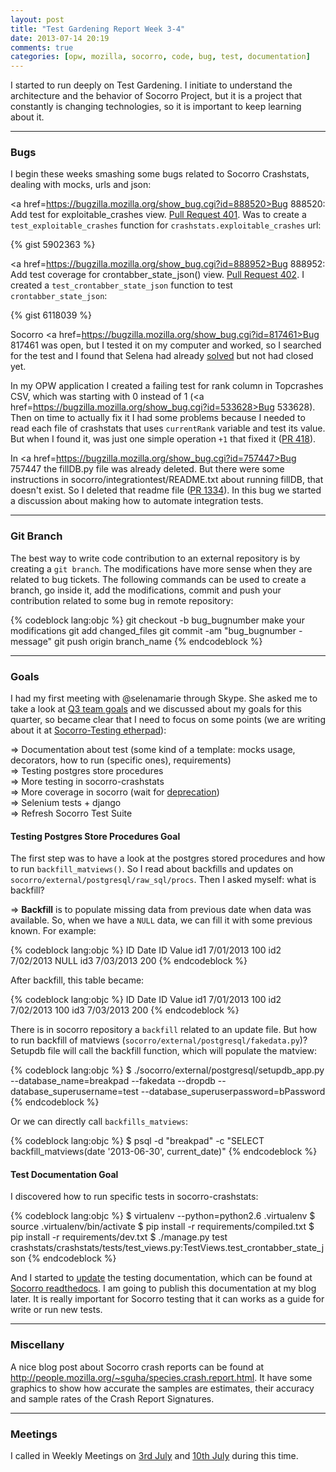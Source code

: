 ```yaml
---
layout: post
title: "Test Gardening Report Week 3-4"
date: 2013-07-14 20:19
comments: true
categories: [opw, mozilla, socorro, code, bug, test, documentation]
---
```


I started to run deeply on Test Gardening. I initiate to understand the architecture and the behavior of Socorro Project, but it is a project that constantly is changing technologies, so it is important to keep learning about it. 

***

### Bugs

I begin these weeks smashing some bugs related to Socorro Crashstats, dealing with mocks, urls and json:

<a href=https://bugzilla.mozilla.org/show_bug.cgi?id=888520>Bug 888520:</a> Add test for exploitable_crashes view. <a href=https://github.com/mozilla/socorro-crashstats/pull/401>Pull Request 401</a>. Was to create a ``test_exploitable_crashes`` function for ``crashstats.exploitable_crashes`` url:

<!-- more -->

{% gist 5902363 %}

<a href=https://bugzilla.mozilla.org/show_bug.cgi?id=888952>Bug 888952:</a> Add test coverage for crontabber_state_json() view. <a href=https://github.com/mozilla/socorro-crashstats/pull/402>Pull Request 402</a>. I created a ``test_crontabber_state_json`` function to test ``crontabber_state_json``:

{% gist 6118039 %}

Socorro <a href=https://bugzilla.mozilla.org/show_bug.cgi?id=817461>Bug 817461</a> was open, but I tested it on my computer and worked, so I searched for the test and I found that Selena had already <a href=https://github.com/mozilla/socorro/commit/ade562e91c26d6c6c2f8c28cd8297d72a77d70bf>solved</a> but not had closed yet.

In my OPW application I created a failing test for rank column in Topcrashes CSV, which was starting with 0 instead of 1 (<a href=https://bugzilla.mozilla.org/show_bug.cgi?id=533628>Bug 533628</a>). Then on time to actually fix it I had some problems because I needed to read each file of crashstats that uses ``currentRank`` variable and test its value. But when I found it, was just one simple operation ``+1`` that fixed it (<a href=https://github.com/mozilla/socorro-crashstats/pull/418>PR 418</a>).

In <a href=https://bugzilla.mozilla.org/show_bug.cgi?id=757447>Bug 757447</a> the fillDB.py file was already deleted. But there were some instructions in socorro/integrationtest/README.txt about running fillDB, that doesn't exist. So I deleted that readme file (<a href=https://github.com/mozilla/socorro/pull/1334>PR 1334</a>). In this bug we started a discussion about making how to automate integration tests.

***

### Git Branch

The best way to write code contribution to an external repository is by creating a ``git branch``. The modifications have more sense when they are related to bug tickets. The following commands can be used to create a branch, go inside it, add the modifications, commit and push your contribution related to some bug in remote repository:

{% codeblock lang:objc %}
git checkout -b bug_bugnumber
make your modifications
git add changed_files
git commit -am "bug_bugnumber - message"
git push origin branch_name
{% endcodeblock %}


***

### Goals

I had my first meeting with @selenamarie through Skype. She asked me to take a look at <a href=https://etherpad.mozilla.org/webtools-q32013>Q3 team goals</a> and we discussed about my goals for this quarter, so became clear that I need to focus on some points (we are writing about it at <a href=https://etherpad.mozilla.org/socorro-testing>Socorro-Testing etherpad</a>):  

=> Documentation about test (some kind of a template: mocks usage, decorators, how to run (specific ones), requirements)    
=> Testing postgres store procedures    
=> More testing in socorro-crashstats    
=> More coverage in socorro (wait for <a href=https://etherpad.mozilla.org/socorro-deprecation-station>deprecation</a>)    
=> Selenium tests + django    
=> Refresh Socorro Test Suite   

#### Testing Postgres Store Procedures Goal

The first step was to have a look at the postgres stored procedures and how to run ``backfill_matviews()``. So I read about backfills and updates on ``socorro/external/postgresql/raw_sql/procs``. Then I asked myself: what is backfill?

=> <strong>Backfill</strong> is to populate missing data from previous date when data was available. So, when we have a ``NULL`` data, we can fill it with some previous known. For example:

{% codeblock lang:objc %}
ID   Date ID    Value
id1  7/01/2013 100 
id2  7/02/2013 NULL
id3  7/03/2013 200
{% endcodeblock %}

After backfill, this table became:

{% codeblock lang:objc %}
ID   Date ID    Value
id1  7/01/2013 100 
id2  7/02/2013 100
id3  7/03/2013 200
{% endcodeblock %}

There is in socorro repository a ``backfill`` related to an update file. But how to run backfill of matviews (``socorro/external/postgresql/fakedata.py``)?     
Setupdb file will call the backfill function, which will populate the matview:

{% codeblock lang:objc %}
$ ./socorro/external/postgresql/setupdb_app.py    --database_name=breakpad --fakedata --dropdb --database_superusername=test --database_superuserpassword=bPassword
{% endcodeblock %}

Or we can directly call ``backfills_matviews``:

{% codeblock lang:objc %}
$ psql -d "breakpad" -c "SELECT backfill_matviews(date '2013-06-30', current_date)"
{% endcodeblock %}

#### Test Documentation Goal

I discovered how to run specific tests in socorro-crashstats:

{% codeblock lang:objc %}
$ virtualenv --python=python2.6 .virtualenv
$ source .virtualenv/bin/activate
$ pip install -r requirements/compiled.txt
$ pip install -r requirements/dev.txt
$ ./manage.py test crashstats/crashstats/tests/test_views.py:TestViews.test_crontabber_state_json
{% endcodeblock %}

And I started to <a href=https://github.com/GabiThume/socorro/commit/1d07aed15ed0b0a0bfa3b84355b6eb198c0c68ee>update</a> the testing documentation, which can be found at <a href=http://socorro.readthedocs.org/en/latest/unittesting.html>Socorro readthedocs</a>. I am going to publish this documentation at my blog later. It is really important for Socorro testing that it can works as a guide for write or run new tests.

***

### Miscellany

A nice blog post about Socorro crash reports can be found at <a href=http://people.mozilla.org/~sguha/species.crash.report.html>http://people.mozilla.org/~sguha/species.crash.report.html</a>. It have some graphics to show how accurate the samples are estimates, their accuracy and sample rates of the Crash Report Signatures.

***

### Meetings

I called in Weekly Meetings on <a href=https://wiki.mozilla.org/Breakpad/Status_Meetings/2013-July-03>3rd July</a> and <a href=https://wiki.mozilla.org/Breakpad/Status_Meetings/2013-July-10>10th July</a> during this time.
